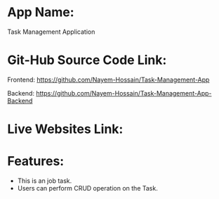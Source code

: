 # App Name:
Task Management Application


# Git-Hub Source Code Link:
Frontend:
https://github.com/Nayem-Hossain/Task-Management-App

Backend:
https://github.com/Nayem-Hossain/Task-Management-App-Backend

# Live Websites Link:


# Features:

- This is an job task.
- Users can perform CRUD operation on the Task.
